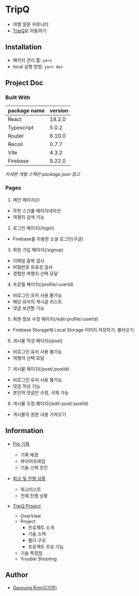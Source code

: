 # TripQ

- 여행 질문 커뮤니티
- [TripQ](https://trip-q.vercel.app/)로 이동하기

## Installation

- 패키지 관리 툴: `yarn`
- local 실행 방법: `yarn dev`

## Project Doc

### Built With

| package name | version |
| ------------ | ------- |
| React        | 18.2.0  |
| Typescript   | 5.0.2   |
| Router       | 6.10.0  |
| Recoil       | 0.7.7   |
| Vite         | 4.3.2   |
| Firebase     | 9.22.0  |

_자세한 개발 스택은 package.json 참고_

### Pages

1. 메인 페이지(/)

- 무한 스크롤 페이지네이션
- 여행지 검색 기능

2. 로그인 페이지(/login)

- Firebase를 이용한 소셜 로그인(구글)

3. 회원 가입 페이지(/signup)

- 이메일 중복 검사
- 비밀번호 유효성 검사
- 경험한 여행지 선택 모달

4. 프로필 페이지(/profile/:userId)

- 비로그인 유저 사용 불가능
- 해당 유저의 게시글 리스트
- 댓글 보관함 기능

5. 회원 정보 수정 페이지(/edit-profile/:userId)

- Firebase Storage에 Local Storage 이미지 저장하기, 불러오기

6. 게시물 작성 페이지(/post)

- 비로그인 유저 사용 불가능
- 여행지 선택 모달

7. 게시물 페이지(/post/:postId)

- 비로그인 유저 사용 불가능
- 댓글 작성 기능
- 본인의 댓글만 수정, 삭제 가능

8. 게시물 수정 페이지(/edit-post/:postId)

- 게시물의 원본 내용 가져오기

## Information

- [Pre 기획](https://pollen-scapula-cf2.notion.site/Pre-715c064745124284bd38cf24376051f1)

  - 기획 배경
  - 와이어프레임
  - 기술 스택 초안

- [회고 및 진행 상황](https://pollen-scapula-cf2.notion.site/766ed488f6204454a82eeb6661883752)

  - 회고리스트
  - 전체 진행 상황

- [TripQ Project](https://pollen-scapula-cf2.notion.site/TripQ-a08ff011b267420eaefc06db20d3542a)

  - OverView
  - Project
    - 프로젝트 소개
    - 기술 스택
    - 폴더 구조
    - 프로젝트 주요 기능
  - 기술 특장점
  - Trouble Shooting

## Author

- [Gayoung Kim(김가영)](https://github.com/GayoungKim12)
